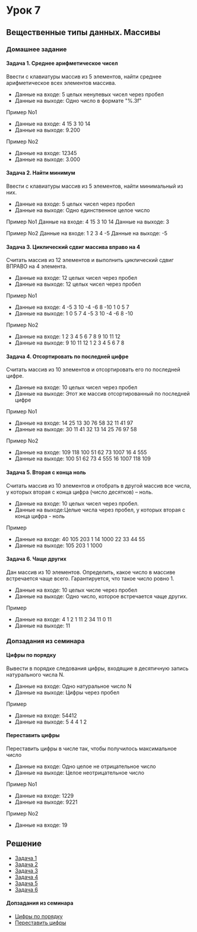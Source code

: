 # Урок 7

## Вещественные типы данных. Массивы

### Домашнее задание

#### Задача 1. Среднее арифметическое чисел

Ввести с клавиатуры массив из 5 элементов, найти среднее арифметическое всех элементов массива.

- Данные на входе: 5 целых ненулевых чисел через пробел
- Данные на выходе: Одно число в формате "%.3f"

Пример No1
- Данные на входе: 4 15 3 10 14
- Данные на выходе: 9.200

Пример No2
- Данные на входе: 12345
- Данные на выходе: 3.000

#### Задача 2. Найти минимум

Ввести с клавиатуры массив из 5 элементов, найти минимальный из них.

- Данные на входе: 5 целых чисел через пробел
- Данные на выходе: Одно единственное целое число

Пример No1
Данные на входе: 4 15 3 10 14
Данные на выходе: 3

Пример No2
Данные на входе: 1 2 3 4 -5
Данные на выходе: -5

#### Задача 3. Циклический сдвиг массива вправо на 4

Считать массив из 12 элементов и выполнить циклический сдвиг ВПРАВО на 4 элемента.

- Данные на входе: 12 целых чисел через пробел
- Данные на выходе: 12 целых чисел через пробел

Пример No1
- Данные на входе: 4 -5 3 10 -4 -6 8 -10 1 0 5 7
- Данные на выходе: 1 0 5 7 4 -5 3 10 -4 -6 8 -10

Пример No2
- Данные на входе:  1   2   3   4  5  6  7  8  9  10  11  12
- Данные на выходе: 9  10  11  12  1  2  3  4  5   6   7   8

#### Задача 4. Отсортировать по последней цифре

Считать массив из 10 элементов и отсортировать его по последней цифре.

- Данные на входе: 10 целых чисел через пробел
- Данные на выходе: Этот же массив отсортированный по последней цифре

Пример No1
- Данные на входе: 14 25 13 30 76 58 32 11 41 97
- Данные на выходе: 30 11 41 32 13 14 25 76 97 58

Пример No2
- Данные на входе: 109 118 100 51 62 73 1007 16 4 555
- Данные на выходе: 100 51 62 73 4 555 16 1007 118 109

#### Задача 5. Вторая с конца ноль

Считать массив из 10 элементов и отобрать в другой массив все числа, у которых вторая с конца цифра (число десятков) – ноль.

- Данные на входе: 10 целых чисел через пробел.
- Данные на выходе:Целые числа через пробел, у которых вторая с конца цифра - ноль

Пример

- Данные на входе: 40 105 203 1 14 1000 22 33 44 55
- Данные на выходе: 105 203 1 1000

#### Задача 6. Чаще других

Дан массив из 10 элементов. Определить, какое число в массиве встречается чаще всего. Гарантируется, что такое число ровно 1.

- Данные на входе: 10 целых числе через пробел
- Данные на выходе: Одно число, которое встречается чаще других.

Пример

- Данные на входе: 4 1 2 1 11 2 34 11 0 11
- Данные на выходе: 11

### Допзадания из семинара

#### Цифры по порядку
Вывести в порядке следования цифры, входящие в десятичную запись натурального числа N.

- Данные на входе: Одно натуральное число N
- Данные на выходе: Цифры через пробел

Пример

- Данные на входе: 54412
- Данные на выходе: 5 4 4 1 2

#### Переставить цифры

Переставить цифры в числе так, чтобы получилось максимальное число

- Данные на входе: Одно целое не отрицательное число
- Данные на выходе: Целое неотрицательное число

Пример No1
- Данные на входе: 1229
- Данные на выходе: 9221

Пример No2
- Данные на входе: 19

## Решение

- [Задача 1](https://github.com/allseenn/c/blob/master/07.Tasks/01.c)
- [Задача 2](https://github.com/allseenn/c/blob/master/07.Tasks/02.c)
- [Задача 3](https://github.com/allseenn/c/blob/master/07.Tasks/03.c)
- [Задача 4](https://github.com/allseenn/c/blob/master/07.Tasks/04.c)
- [Задача 5](https://github.com/allseenn/c/blob/master/07.Tasks/05.c)
- [Задача 6](https://github.com/allseenn/c/blob/master/07.Tasks/06.c)

#### Допзадания из семинара

- [Цифры по порядку](https://github.com/allseenn/c/blob/master/07.Tasks/01.c)
- [Переставить цифры](https://github.com/allseenn/c/blob/master/07.Tasks/01.c)